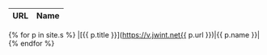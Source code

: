 ---
---
| URL | Name |
| -- | -- |
{% for p in site.s %}
|[{{ p.title }}](https://v.jwint.net{{ p.url }})|{{ p.name }}|
{% endfor %}
